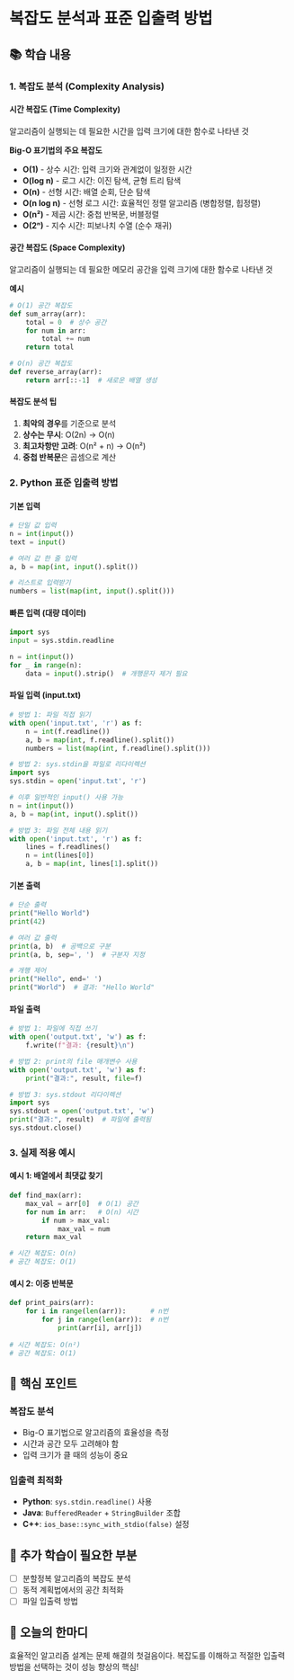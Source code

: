 # 복잡도 분석과 표준 입출력 방법


## 📚 학습 내용

### 1. 복잡도 분석 (Complexity Analysis)

#### 시간 복잡도 (Time Complexity)
알고리즘이 실행되는 데 필요한 시간을 입력 크기에 대한 함수로 나타낸 것

**Big-O 표기법의 주요 복잡도**
- **O(1)** - 상수 시간: 입력 크기와 관계없이 일정한 시간
- **O(log n)** - 로그 시간: 이진 탐색, 균형 트리 탐색
- **O(n)** - 선형 시간: 배열 순회, 단순 탐색
- **O(n log n)** - 선형 로그 시간: 효율적인 정렬 알고리즘 (병합정렬, 힙정렬)
- **O(n²)** - 제곱 시간: 중첩 반복문, 버블정렬
- **O(2ⁿ)** - 지수 시간: 피보나치 수열 (순수 재귀)

#### 공간 복잡도 (Space Complexity)
알고리즘이 실행되는 데 필요한 메모리 공간을 입력 크기에 대한 함수로 나타낸 것

**예시**
```python
# O(1) 공간 복잡도
def sum_array(arr):
    total = 0  # 상수 공간
    for num in arr:
        total += num
    return total

# O(n) 공간 복잡도
def reverse_array(arr):
    return arr[::-1]  # 새로운 배열 생성
```

#### 복잡도 분석 팁
1. **최악의 경우**를 기준으로 분석
2. **상수는 무시**: O(2n) → O(n)
3. **최고차항만 고려**: O(n² + n) → O(n²)
4. **중첩 반복문**은 곱셈으로 계산

### 2. Python 표준 입출력 방법

#### 기본 입력
```python
# 단일 값 입력
n = int(input())
text = input()

# 여러 값 한 줄 입력
a, b = map(int, input().split())

# 리스트로 입력받기
numbers = list(map(int, input().split()))
```

#### 빠른 입력 (대량 데이터)
```python
import sys
input = sys.stdin.readline

n = int(input())
for _ in range(n):
    data = input().strip()  # 개행문자 제거 필요
```

#### 파일 입력 (input.txt)
```python
# 방법 1: 파일 직접 읽기
with open('input.txt', 'r') as f:
    n = int(f.readline())
    a, b = map(int, f.readline().split())
    numbers = list(map(int, f.readline().split()))

# 방법 2: sys.stdin을 파일로 리다이렉션
import sys
sys.stdin = open('input.txt', 'r')

# 이후 일반적인 input() 사용 가능
n = int(input())
a, b = map(int, input().split())

# 방법 3: 파일 전체 내용 읽기
with open('input.txt', 'r') as f:
    lines = f.readlines()
    n = int(lines[0])
    a, b = map(int, lines[1].split())
```

#### 기본 출력
```python
# 단순 출력
print("Hello World")
print(42)

# 여러 값 출력
print(a, b)  # 공백으로 구분
print(a, b, sep=', ')  # 구분자 지정

# 개행 제어
print("Hello", end=' ')
print("World")  # 결과: "Hello World"
```

#### 파일 출력
```python
# 방법 1: 파일에 직접 쓰기
with open('output.txt', 'w') as f:
    f.write(f"결과: {result}\n")

# 방법 2: print의 file 매개변수 사용
with open('output.txt', 'w') as f:
    print("결과:", result, file=f)

# 방법 3: sys.stdout 리다이렉션
import sys
sys.stdout = open('output.txt', 'w')
print("결과:", result)  # 파일에 출력됨
sys.stdout.close()
```

### 3. 실제 적용 예시

#### 예시 1: 배열에서 최댓값 찾기
```python
def find_max(arr):
    max_val = arr[0]  # O(1) 공간
    for num in arr:   # O(n) 시간
        if num > max_val:
            max_val = num
    return max_val

# 시간 복잡도: O(n)
# 공간 복잡도: O(1)
```

#### 예시 2: 이중 반복문
```python
def print_pairs(arr):
    for i in range(len(arr)):      # n번
        for j in range(len(arr)):  # n번
            print(arr[i], arr[j])
            
# 시간 복잡도: O(n²)
# 공간 복잡도: O(1)
```

## 🔑 핵심 포인트

### 복잡도 분석
- Big-O 표기법으로 알고리즘의 효율성을 측정
- 시간과 공간 모두 고려해야 함
- 입력 크기가 클 때의 성능이 중요

### 입출력 최적화
- **Python**: `sys.stdin.readline()` 사용
- **Java**: `BufferedReader` + `StringBuilder` 조합
- **C++**: `ios_base::sync_with_stdio(false)` 설정

## 📝 추가 학습이 필요한 부분
- [ ] 분할정복 알고리즘의 복잡도 분석
- [ ] 동적 계획법에서의 공간 최적화
- [ ] 파일 입출력 방법

## 🎯 오늘의 한마디
효율적인 알고리즘 설계는 문제 해결의 첫걸음이다. 복잡도를 이해하고 적절한 입출력 방법을 선택하는 것이 성능 향상의 핵심!